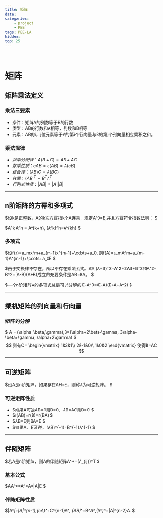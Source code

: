 ```yaml
---
title: 矩阵
date: 
categories: 
    - project
    - PEE
tags: PEE-LA
hidden: 
top: 25
---
```

&ensp;
<!-- more -->


# 矩阵
## 矩阵乘法定义
### 乘法三要素
- 条件：矩阵A的列数等于B的行数
- 类型：AB的行数和A相等，列数和B相等
- 元素：AB的i，j位元素等于A的第i个行向量与B的第j个列向量相应乘积之和。


### 乘法规律
- $加乘分配律：A(B+C)=AB+AC$
- $数乘性质：cAB=c(AB)=A(cB)$
- $结合律：(AB)C=A(BC)$
- $转置：(AB)^T=B^T A^T$
- $行列式性质：|AB|=|A||B|$
***

## n阶矩阵的方幂和多项式
$设k是正整数，A的k次方幂指k个A连乘，规定A^0=E,并且方幂符合指数法则：
$

$A^k A^h = A^{k+h},
(A^k)^h=A^{kh}
$

### 多项式
$设f(x)=a_mx^m+a_{m-1}x^{m-1}+\cdots+a_0,
则f(A)=a_mA^m+a_{m-1}A^{m-1}+\cdots+a_0E
$

$由于交换律不存在，所以不存在乘法公式。即\\
(A+B)^2=A^2+2AB+B^2和A^2-B^2=(A-B)(A+B)成立的充要条件是AB=BA。
$

$一个n阶矩阵A的多项式总是可以分解的
E-A^3=(E-A)(E+A+A^2)
$
***

## 乘机矩阵的列向量和行向量
### 矩阵的分解
$
A = (\alpha ,\beta,\gamma),B=(\alpha+2\beta-\gamma,
3\alpha-\beta+\gamma,
\alpha+2\gamma)
$
$$
则有C=
\begin{vmatrix}
    1&3&1\\
    2&-1&0\\
    1&0&2
\end{vmatrix}
使得B=AC
$$

****
## 可逆矩阵
$设A是n阶矩阵，如果存在AH=E，则称A为可逆矩阵。
$

### 可逆矩阵性质
- $如果A可逆AB=0则B=0，AB=AC则B=C
$
- $r(AB)=r(B)=r(BA)
$
- $AB=E则BA=E
$
- $如果A、B可逆，(AB)^{-1}=B^{-1}A^{-1}
  $

***

## 伴随矩阵
$若A是n阶矩阵，则A的伴随矩阵A^*=(A_{ij})^T
$
### 基本公式
$AA^*=A^*A=|A|E
$
### 伴随矩阵性质
$|A^*|=|A|^{n-1},(cA)^*=C^{n-1}A^*,
(AB)^*=B^*A^*,(A^*)^*=|A|^{n-2}A.
$

